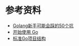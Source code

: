 # 参考资料
+ [Golang新手可能会踩的50个坑](https://studygolang.com/articles/35591)
+ [开始使用 Go](https://docs.microsoft.com/zh-cn/learn/paths/go-first-steps/)
+ [标准Go项目结构](https://github.com/golang-standards/project-layout/blob/master/README_zh.md)
